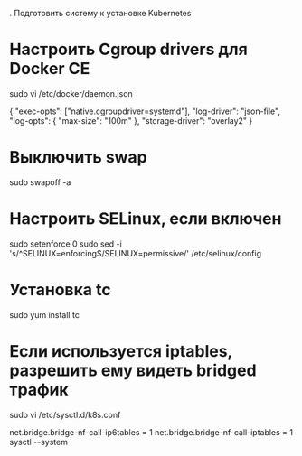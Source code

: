. Подготовить систему к установке Kubernetes

# Настроить Cgroup drivers для Docker CE

sudo vi /etc/docker/daemon.json

{
  "exec-opts": ["native.cgroupdriver=systemd"],
  "log-driver": "json-file",
  "log-opts": {
    "max-size": "100m"
  },
  "storage-driver": "overlay2"
}

# Выключить swap

sudo swapoff -a

# Настроить SELinux, если включен

sudo setenforce 0 sudo sed -i 's/^SELINUX=enforcing$/SELINUX=permissive/' /etc/selinux/config

# Установка tc

sudo yum install tс

# Если используется iptables, разрешить ему видеть bridged трафик

sudo vi /etc/sysctl.d/k8s.conf

net.bridge.bridge-nf-call-ip6tables = 1
net.bridge.bridge-nf-call-iptables = 1
sysctl --system